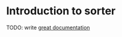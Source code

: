 # Introduction to sorter

TODO: write [great documentation](http://jacobian.org/writing/what-to-write/)
